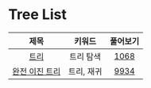 # Tree List
| 제목 | 키워드 | 풀어보기 |
| :-: | :-: | :-: |
| [트리](https://github.com/KayAhn0126/SwiftCT/tree/main/Tree/Tree) | 트리 탐색 | [1068](https://www.acmicpc.net/problem/1068) |
| [완전 이진 트리](https://github.com/KayAhn0126/SwiftCT/tree/main/Tree/CompleteBinaryTree) | 트리, 재귀 | [9934](https://www.acmicpc.net/problem/9934) |
